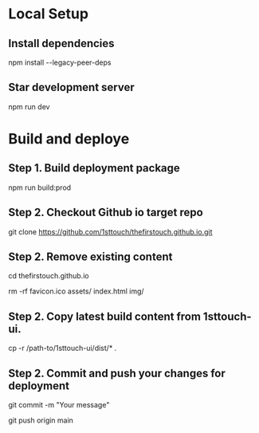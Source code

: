 # Local Setup

## Install dependencies

npm install --legacy-peer-deps

## Star development server

npm run dev

# Build and deploye

## Step 1. Build deployment package

npm run build:prod

## Step 2. Checkout Github io target repo

git clone https://github.com/1sttouch/thefirstouch.github.io.git

## Step 2. Remove existing content

cd thefirstouch.github.io

rm -rf favicon.ico assets/ index.html  img/

## Step 2. Copy latest build content from 1sttouch-ui.

cp -r /path-to/1sttouch-ui/dist/* .

## Step 2. Commit and push your changes for deployment

git commit -m "Your message"

git push origin main